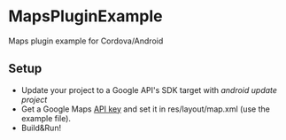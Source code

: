 MapsPluginExample
=================

Maps plugin example for Cordova/Android

Setup
-----

* Update your project to a Google API's SDK target with _android update project_
* Get a Google Maps [API key](https://developers.google.com/maps/documentation/android/mapkey) and set it in res/layout/map.xml (use the example file).
* Build&Run!
